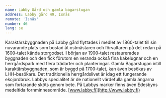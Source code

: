 ```yaml
---
name: Labby Gård och gamla bagarstugan
address: Labby gård 49, Isnäs
remote: 'Isnäs'
number: 46
lang: se
---
```

Karaktärsbyggnaden på Labby gård flyttades i medlet av 1860-talet till sin nuvarande plats som bostad åt ostmästaren och förvaltaren på det redan på 1600-talet kända storgodset. I början av 1900-talet restaurerades byggnaden och den fick förutom en veranda också fina kakelugnar och en herrgårdspark med flera trädarter och planteringar.  Gamla Bagarstugan intill karaktärsbyggnaden, som är byggd på 1700-talet, kan även besökas av LHH-besökare. Det traditionella herrgårdslivet är idag ett fungerande ekojordbruk. Labbys specialitet är de nationellt värdefulla gamla ängarna som fortarande sköts genom bete. På Labbys marker finns även Edesbyns medeltida fornminnesområde. [www.labby.fi](http://www.labby.fi)
